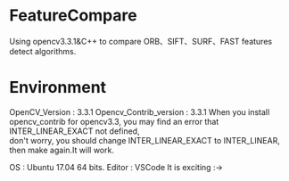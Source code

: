 # FeatureCompare
Using opencv3.3.1&amp;C++ to compare ORB、SIFT、SURF、FAST features detect algorithms.

# Environment
OpenCV_Version         : 3.3.1
Opencv_Contrib_version : 3.3.1
When you install opencv_contrib for opencv3.3, you may find an error that INTER_LINEAR_EXACT not defined,\
don't worry, you should change INTER_LINEAR_EXACT to INTER_LINEAR, then make again.It will work.

OS : Ubuntu 17.04 64 bits.
Editor : VSCode It is exciting :->


